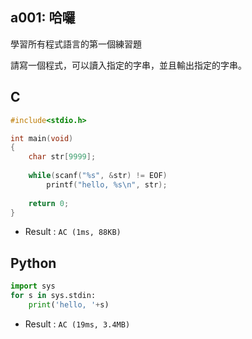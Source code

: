 ## a001: 哈囉
學習所有程式語言的第一個練習題 

請寫一個程式，可以讀入指定的字串，並且輸出指定的字串。

## C
```C
#include<stdio.h>

int main(void)
{
	char str[9999];
	
	while(scanf("%s", &str) != EOF)
		printf("hello, %s\n", str);
		
	return 0;
}
```
 * Result : `AC (1ms, 88KB) `

## Python
```python
import sys
for s in sys.stdin:
    print('hello, '+s)
```
  * Result : `AC (19ms, 3.4MB)`
